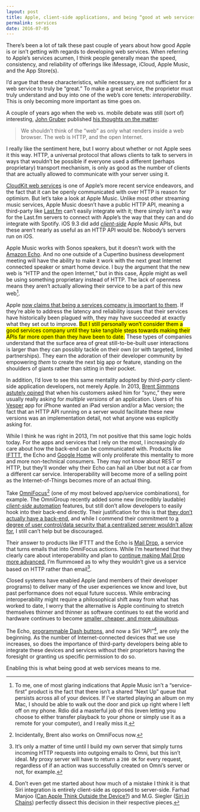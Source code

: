 ```yaml
---
layout: post
title: Apple, client-side applications, and being “good at web services”
permalink: services
date: 2016-07-05
---
```


There’s been a lot of talk these past couple of years about how good Apple is or isn’t getting with regards to developing web services. When referring to Apple’s services acumen, I think people generally mean the speed, consistency, and reliability of offerings like iMessage, iCloud, Apple Music, and the App Store(s).

I’d argue that these characteristics, while necessary, are not sufficient for a web service to truly be “great.” To make a great service, the proprietor must truly understand and buy into one of the web’s core tenets: *interoperability*. This is only becoming more important as time goes on.

A couple of years ago when the web vs. mobile debate was still (sort of) interesting, [John Gruber](http://twitter.com/gruber) published [his thoughts on the matter](https://daringfireball.net/2014/04/rethinking_what_we_mean_by_mobile_web):

> We shouldn’t think of the “web” as only what renders inside a web browser. The web is HTTP, and the open Internet.

I really like the sentiment here, but I worry about whether or not Apple sees it this way. HTTP, a universal protocol that allows clients to talk to servers in ways that wouldn’t be possible if everyone used a different (perhaps proprietary) transport mechanism, is only as good as the number of clients that are actually allowed to communicate with your server using it.

[CloudKit web services](https://developer.apple.com/library/ios/documentation/DataManagement/Conceptual/CloutKitWebServicesReference/Introduction/Introduction.html) is one of Apple’s more recent service endeavors, and the fact that it can be openly communicated with over HTTP is reason for optimism. But let’s take a look at Apple Music. Unlike most other streaming music services, Apple Music doesn’t have a public HTTP API, meaning a third-party like [Last.fm](http://last.fm) can’t easily integrate with it; there simply isn’t a way for the Last.fm servers to connect with Apple’s the way that they can and do integrate with Spotify. iOS 9.3 did add [_client-side_](https://affiliate.itunes.apple.com/resources/documentation/apple-music-best-practices-for-app-developers/) Apple Music APIs, but these aren’t nearly as useful as an HTTP API would be. Nobody’s servers run on iOS.

Apple Music works with Sonos speakers, but it doesn’t work with the [Amazon Echo](https://www.amazon.com/echo). And no one outside of a Cupertino business development meeting will have the ability to make it work with the next great Internet connected speaker or smart home device. I buy the argument that the new web is “HTTP and the open Internet,” but in this case, Apple might as well be using something proprietary instead of HTTP. The lack of openness means they aren’t actually allowing their service to be a part of this new web[^1].

Apple [now claims that being a services company is important to them](https://stratechery.com/2016/apples-organizational-crossroads/). If they’re able to address the latency and reliability issues that their services have historically been plagued with, they may have succeeded at exactly what they set out to improve. <mark>But I still personally won’t consider them a good services company until they take tangible steps towards making their APIs far more open than they have been to date.</mark> These types of companies understand that the surface area of great still-to-be-built user interactions is larger than they can possibly tackle on their own (or with targeted, limited partnerships). They earn the adoration of their developer community by empowering *them* to create the next big app or feature, standing on the shoulders of giants rather than sitting in their pocket.

In addition, I’d love to see this same mentality adopted by _third-party_ client-side application developers, not merely Apple. In 2013, [Brent Simmons](http://twitter.com/brentsimmons) [astutely opined](http://inessential.com/2013/06/25/what_sync_means_these_days) that when his customers asked him for “sync,” they were usually really asking for _multiple versions_ of an application. Users of his [Vesper](http://vesperapp.co) app for iPhone wanted an iPad version and/or a Mac version; the fact that an HTTP API running on a server would facilitate these new versions was an implementation detail, not what anyone was explicitly asking for.

While I think he was right in 2013, I’m not positive that this same logic holds today. For the apps and services that I rely on the most, I increasingly _do_ care about how the back-end can be communicated with. Products like [IFTTT](http://ifttt.com), the Echo and [Google Home](https://home.google.com) will only proliferate this mentality to more and more non-technical consumers. They may not know about REST or HTTP, but they’ll wonder why their Echo can hail an Uber but not a car from a different car service. Interoperability will become more of a selling point as the Internet-of-Things becomes more of an actual thing.

Take [OmniFocus](http://omnifocus.com)[^2] (one of my most beloved app/service combinations), for example. The OmniGroup recently added some new (incredibly laudable) [_client-side_ automation](https://www.omnigroup.com/blog/omnifocus-for-ios-now-automation-ready) features, but still don’t allow developers to easily hook into their back-end directly. Their justification for this is that [they don’t actually have a back-end](https://twitter.com/kcase/status/725359572727128064), and while I commend their commitment to [a degree of user control/data security that a centralized server wouldn’t allow for](https://twitter.com/kcase/status/725363660126711808), I still can’t help but be discouraged.

Their answer to products like IFTTT and the Echo is [Mail Drop](https://support.omnigroup.com/omnifocus-mail-drop/), a service that turns emails that into OmniFocus actions. While I’m heartened that they clearly care about interoperability and plan to [continue making Mail Drop more advanced](https://twitter.com/kcase/status/725386453648166914), I’m flummoxed as to why they wouldn’t give us a service based on HTTP rather than email[^3].

Closed systems have enabled Apple (and members of their developer programs) to deliver many of the user experiences we know and love, but past performance does not equal future success. While embracing interoperability might require a philosophical shift away from what has worked to date, I worry that the alternative is Apple continuing to stretch themselves thinner and thinner as software continues to eat the world and hardware continues to become [smaller, cheaper, and more ubiquitous](https://medium.com/software-is-eating-the-world/what-s-next-in-computing-e54b870b80cc#.ugjkn0t9t).

The Echo, [programmable Dash buttons](http://www.slashgear.com/amazon-now-has-a-programmable-dash-button-for-the-iot-13439996/), and now a Siri “API”[^4], are only the beginning. As the number of Internet-connected devices that we use increases, so does the importance of third-party developers being able to integrate these devices and services without their proprietors having the foresight or granting us specific permission to do so.

Enabling this is what being good at web services means to me.

[^1]: To me, one of most glaring indications that Apple Music isn’t a “service-first” product is the fact that there isn’t a shared “Next Up” queue that persists across all of your devices. If I’ve started playing an album on my Mac, I should be able to walk out the door  and pick up right where I left off on my phone. Rdio did a masterful job of this (even letting you choose to either transfer playback to your phone or simply use it as a remote for your computer), and I really miss it.
[^2]: Incidentally, Brent also works on OmniFocus now.
[^3]: It’s only a matter of time until I build my own server that simply turns incoming HTTP requests into outgoing emails to Omni, but this isn’t ideal. My proxy server will have to return a `200 OK` for every request, regardless of if an action was successfully created on Omni’s server or not, for example.
[^4]: Don’t even get me started about how much of a mistake I think it is that Siri integration is entirely client-side as opposed to server-side. Farhad Manjoo ([Can Apple Think Outside the Device?](http://www.nytimes.com/2016/06/16/technology/can-apple-think-outside-the-device.html?src=me&_r=3)) and M.G. Siegler ([Siri in Chains](https://500ish.com/siri-in-chains-bde29ad58d72)) perfectly dissect this decision in their respective pieces.
